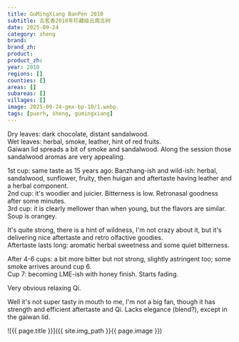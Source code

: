 ```yaml
---
title: GuMingXiang BanPen 2010
subtitle: 古茗香2010年珍藏级云南古树
date: 2025-09-24
category: sheng
brand: 
brand_zh: 
product: 
product_zh: 
year: 2010
regions: []
counties: []
areas: []
subareas: []
villages: []
image: 2025-09-24-gmx-bp-10/1.webp
tags: [puerh, sheng, gumingxiang]
---
```


Dry leaves: dark chocolate, distant sandalwood.\
Wet leaves: herbal, smoke, leather, hint of red fruits.\
Gaiwan lid spreads a bit of smoke and sandalwood. Along the session those sandalwood aromas are very appealing.

1st cup: same taste as 15 years ago: Banzhang-ish and wild-ish: herbal, sandalwood, sunflower, fruity, then huigan and aftertaste having leather and a herbal component.\
2nd cup: it's woodier and juicier. Bitterness is low. Retronasal goodness after some minutes.\
3rd cup: it is clearly mellower than when young, but the flavors are similar.
Soup is orangey.

It's quite strong, there is a hint of wildness, I'm not crazy about it, but it's delivering nice aftertaste and retro olfactive goodies.\
Aftertaste lasts long: aromatic herbal sweetness and some quiet bitterness.

After 4-6 cups: a bit more bitter but not strong, slightly astringent too; some smoke arrives around cup 6.\
Cup 7: becoming LME-ish with honey finish. Starts fading.

Very obvious relaxing Qi. 

Well it's not super tasty in mouth to me, I'm not a big fan, though it has strength and efficient aftertaste and Qi. Lacks elegance (blend?), except in the gaiwan lid.

![{{ page.title }}]({{ site.img_path }}{{ page.image }})

